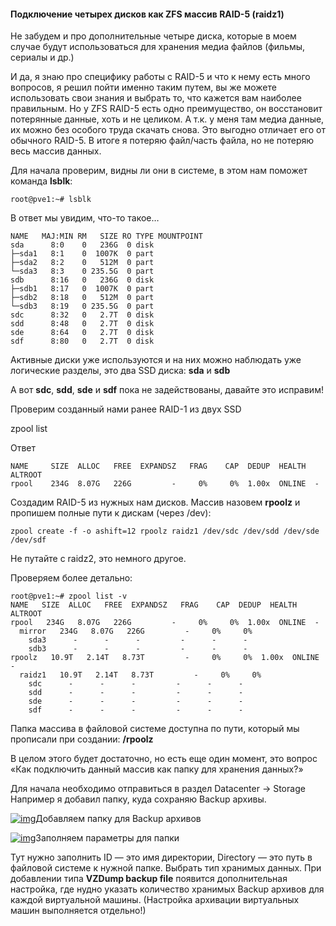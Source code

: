 #### Подключение четырех дисков как ZFS массив RAID-5 (raidz1)

Не забудем и про дополнительные четыре диска, которые в моем случае будут использоваться для хранения медиа файлов (фильмы, сериалы и др.)

И да, я знаю про специфику работы с RAID-5 и что к нему есть много вопросов, я решил пойти именно таким путем, вы же можете использовать свои знания и выбрать то, что кажется вам наиболее правильным. Но у ZFS RAID-5 есть одно преимущество, он восстановит потерянные данные, хоть и не целиком. А т.к. у меня там медиа данные, их можно без особого труда скачать снова. Это выгодно отличает его от обычного RAID-5. В итоге я потеряю файл/часть файла, но не потеряю весь массив данных.

Для начала проверим, видны ли они в системе, в этом нам поможет команда **lsblk**:

```
root@pve1:~# lsblk
```

В ответ мы увидим, что-то такое…

```
NAME   MAJ:MIN RM   SIZE RO TYPE MOUNTPOINT
sda      8:0    0   236G  0 disk 
├─sda1   8:1    0  1007K  0 part 
├─sda2   8:2    0   512M  0 part 
└─sda3   8:3    0 235.5G  0 part 
sdb      8:16   0   236G  0 disk 
├─sdb1   8:17   0  1007K  0 part 
├─sdb2   8:18   0   512M  0 part 
└─sdb3   8:19   0 235.5G  0 part 
sdc      8:32   0   2.7T  0 disk 
sdd      8:48   0   2.7T  0 disk 
sde      8:64   0   2.7T  0 disk 
sdf      8:80   0   2.7T  0 disk
```

Активные диски уже используются и на них можно наблюдать уже логические разделы, это два SSD диска: **sda** и **sdb**

А вот **sdc**, **sdd**, **sde** и **sdf** пока не задействованы, давайте это исправим!

Проверим созданный нами ранее RAID-1 из двух SSD

zpool list

Ответ

```
NAME     SIZE  ALLOC   FREE  EXPANDSZ   FRAG    CAP  DEDUP  HEALTH  ALTROOT
rpool    234G  8.07G   226G         -     0%     0%  1.00x  ONLINE  -
```

Создадим RAID-5 из нужных нам дисков. Массив назовем **rpoolz** и пропишем полные пути к дискам (через /dev):

```
zpool create -f -o ashift=12 rpoolz raidz1 /dev/sdc /dev/sdd /dev/sde /dev/sdf
```

Не путайте с raidz2, это немного другое.

Проверяем более детально:

```
root@pve1:~# zpool list -v
NAME   SIZE  ALLOC   FREE  EXPANDSZ   FRAG    CAP  DEDUP  HEALTH  ALTROOT
rpool   234G   8.07G   226G         -     0%     0%  1.00x  ONLINE  -
  mirror   234G   8.07G   226G         -     0%     0%
    sda3      -      -      -         -      -      -
    sdb3      -      -      -         -      -      -
rpoolz   10.9T   2.14T   8.73T         -     0%     0%  1.00x  ONLINE  -
  raidz1   10.9T   2.14T   8.73T         -     0%     0%
    sdc      -      -      -         -      -      -
    sdd      -      -      -         -      -      -
    sde      -      -      -         -      -      -
    sdf      -      -      -         -      -      -
```

Папка массива в файловой системе доступна по пути, который мы прописали при создании: **/rpoolz**

В целом этого будет достаточно, но есть еще один момент, это вопрос «Как подключить данный массив как папку для хранения данных?»

Для начала необходимо отправиться в раздел Datacenter -> Storage
Например я добавил папку, куда сохраняю Backup архивы.

[![img](https://gregory-gost.ru/wp-content/uploads/2019/10/gost-proxmox-configure-4-768x230.png)](https://gregory-gost.ru/wp-content/uploads/2019/10/gost-proxmox-configure-4.png)Добавляем папку для Backup архивов

[![img](https://gregory-gost.ru/wp-content/uploads/2019/10/gost-proxmox-configure-5.png)](https://gregory-gost.ru/wp-content/uploads/2019/10/gost-proxmox-configure-5.png)Заполняем параметры для папки

Тут нужно заполнить ID — это имя директории, Directory — это путь в файловой системе к нужной папке. Выбрать тип хранимых данных. При добавлении типа **VZDump backup file** появится дополнительная настройка, где нудно указать количество хранимых Backup архивов для каждой виртуальной машины. (Настройка архивации виртуальных машин выполняется отдельно!)